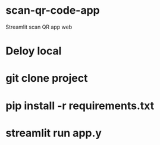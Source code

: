 # scan-qr-code-app
Streamlit scan QR app web
# Deloy local
# git clone project 
# pip install -r requirements.txt 
# streamlit run app.y

